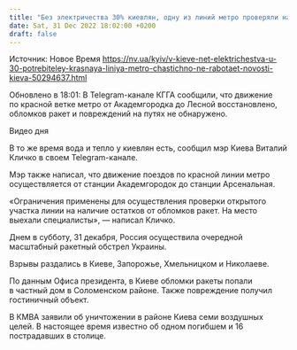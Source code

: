 ```yaml
---
title: "Без электричества 30% киевлян, одну из линий метро проверяли на наличие обломков ракет"
date: Sat, 31 Dec 2022 18:02:00 +0200
draft: false
---
```

Источник: Новое Время https://nv.ua/kyiv/v-kieve-net-elektrichestva-u-30-potrebiteley-krasnaya-liniya-metro-chastichno-ne-rabotaet-novosti-kieva-50294637.html


Обновлено в 18:01: В Telegram-канале КГГА сообщили, что движение по красной ветке метро от Академгородка до Лесной восстановлено, обломков ракет и повреждений на путях не обнаружено.

 Видео дня   

В то же время вода и тепло у киевлян есть, сообщил мэр Киева Виталий Кличко в своем Telegram-канале.

 Мэр также написал, что движение поездов по красной линии метро осуществляется от станции Академгородок до станции Арсенальная.

 «Ограничения применены для осуществления проверки открытого участка линии на наличие остатков от обломков ракет. На место выехали специалисты», — написал Кличко.

 Днем в субботу, 31 декабря, Россия осуществила очередной масштабный ракетный обстрел Украины.

 Взрывы раздались в Киеве, Запорожье, Хмельницком и Николаеве.

 По данным Офиса президента, в Киеве обломки ракеты попали в частный дом в Соломенском районе. Также повреждение получил гостиничный объект.

 В КМВА заявили об уничтожении в районе Киева семи воздушных целей. В настоящее время известно об одном погибшем и 16 пострадавших в столице.

